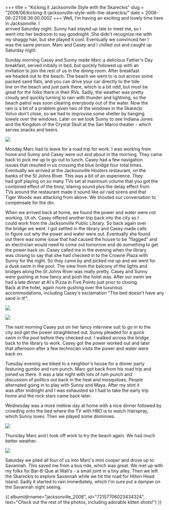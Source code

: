 +++
title = "Kicking it Jacksonville Style with the Skareckis"
slug = "2008/06/kicking-it-jacksonville-style-with-the-skareckis/"
date = 2008-06-22T08:36:00.000Z
+++
Well, I'm having an exciting and lovely time here in Jacksonville. I  
arrived Saturday night. Sunny had stayed up late to meet me, so I  
went into her bedroom to say goodnight. She didn't recognize me with  
my shaggy hair, but she played it cool. Eventually we convinced her I  
was the same person. Marc and Casey and I chilled out and caught up  
Saturday night.

Sunday morning Casey and Sunny made Marc a delicious Father's Day  
breakfast, served initially in bed, but quickly followed up with an  
invitation to join the rest of us in the dining room. After breakfast  
we headed out to the beach. The beach we went to is out across some  
packed sand flats, and you can drive your car directly to the tide  
line on the beach and just park there, which is a bit odd, but must be  
great for the folks there in their RVs. Sadly, the weather was pretty  
cloudy and quickly turning to rain with thunder and lightning, so the  
beach patrol was soon clearing everybody out of the water. Now the  
rain is a bit of a problem given two of the windows in the Skarecki  
Volvo don't close, so we had to improvise some shelter by hanging  
towels over the windows. Later on we took Sunny to see Indiana Jones  
and the Kingdom of the Crystal Skull at the San Marco theater - which  
serves snacks and beers.

![](https://peterlyons-org.s3.amazonaws.com/photos/jacksonville_2008/002_rainy_beach.jpg)

Monday Marc had to leave for a road trip for work. I was working from  
home and Sunny and Casey were out and about in the morning. They came  
back to pick me up to go out to lunch. Casey had a few navigation  
issues that resulted in us crossing the blue bridge four total times.  
Eventually we arrived at the Jacksonville Hooters restaurant, on the  
banks of the St Johns River. This was a bit of an experience. They  
had golf playing on so many TVs set at maximum volume that you got the  
combined effect of the tinny, blaring sound plus the delay effect from  
TVs around the restaurant made it sound like air raid sirens and that  
Tiger Woods was attacking from above. We shouted our conversation to  
compensate for the din.  

When we arrived back at home, we found the power and water were not  
working. Ut oh. Casey offered another trip back into the city so I  
could work from the Jacksonville Public Library. So back again over  
the bridge we went. I got settled in the library and Casey made calls  
to figure out why the power and water were out. Eventually she found  
out there was some issue that had caused the house to be "flagged" and  
an electrician would need to come out tomorrow and do something to get  
the power back on. Casey called me in the evening when the library  
was closing to say that she had checked in to the Crowne Plaza with  
Sunny for the night. So they came by and picked me up and we went for  
a dusk swim in the pool. The view from the balcony of the lights and  
bridges along the St Johns River was really pretty. Casey and Sunny  
were gushing at how fancy and posh the hotel was. After our swim we  
had a late dinner at Al's Pizza in Five Points just prior to closing.  
Back at the hotel, again more gushing over the luxurious  
accommodations, including Casey's exclamation "The bed doesn't have any  
sand in it!".

![](https://peterlyons-org.s3.amazonaws.com/photos/jacksonville_2008/046_hotel.jpg)

![](https://peterlyons-org.s3.amazonaws.com/photos/jacksonville_2008/043_hotel.jpg)

The next morning Casey put on her fancy interview suit to go in to the  
city and get the power straightened out. Sunny pleaded for a quick  
swim in the pool before they checked out. I walked across the bridge  
back to the library to work. Casey got the power worked out and later  
that afternoon after a few technician visits the power and water were  
back on.

Tuesday evening we biked to a neighbor's house for a dinner party  
featuring gumbo and rum punch. Marc got back from his road trip and  
joined us there. It was a late night with lots of rum punch and  
discussion of politics out back in the heat and mosquitoes. People  
alternated going in to play with Sunny and Maya. After my stint it  
was after midnight and I was exhausted so I had to take the early trip  
home and the rock stars came back later.

Wednesday was a more mellow day at home with a nice dinner followed by  
crowding onto the bed where the TV with HBO is to watch Hairspray,  
which Sunny loves. Then we played some dominoes.

![](https://peterlyons-org.s3.amazonaws.com/photos/jacksonville_2008/017_matthew_the_kitten.jpg)

Thursday Marc and I took off work to try the beach again. We had much better weather.

![](https://peterlyons-org.s3.amazonaws.com/photos/jacksonville_2008/053_beach_sunny.jpg)

Saturday we piled all four of us into Marc's mini cooper and drove up to Savannah. This saved me from a bus ride, which was great. We met up with my folks for Bar-B-Que at Wall's - a small joint in a tiny alley. Then we left the Skareckis to explore Savannah while we hit the road for Hilton Head Island. Sadly it started to rain immediately, which I'm sure put a damper on the Savannah sight seeing.

{{ album(dirname="jacksonville_2008", id="72157706023434324", text="Check out the rest of the photos, including adorable kitten shots!") }}
